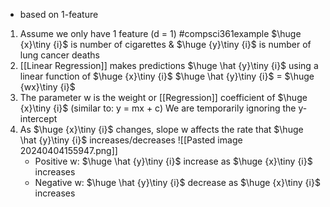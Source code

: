 - based on 1-feature

1. Assume we only have 1 feature (d = 1)
		#compsci361example $\huge {x}\tiny {i}$ is number of cigarettes & $\huge {y}\tiny {i}$ is number of lung cancer deaths
2. [[Linear Regression]] makes predictions $\huge \hat {y}\tiny {i}$ using a linear function of $\huge {x}\tiny {i}$ 
		$\huge \hat {y}\tiny {i}$ = $\huge {wx}\tiny {i}$
3. The parameter w is the weight or [[Regression]] coefficient of $\huge {x}\tiny {i}$ (similar to: y = mx + c)
		We are temporarily ignoring the y-intercept
4. As $\huge {x}\tiny {i}$ changes, slope w affects the rate that $\huge \hat {y}\tiny {i}$ increases/decreases
		![[Pasted image 20240404155947.png]]
	- Positive w: $\huge \hat {y}\tiny {i}$ increase as $\huge {x}\tiny {i}$ increases
	- Negative w: $\huge \hat {y}\tiny {i}$ decrease as $\huge {x}\tiny {i}$ increases